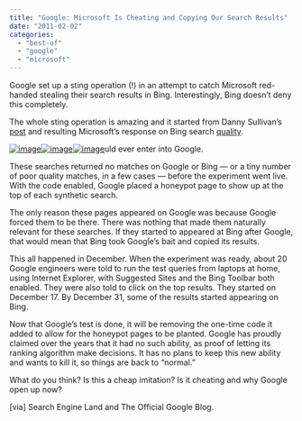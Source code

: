 ```yaml
---
title: "Google: Microsoft Is Cheating and Copying Our Search Results"
date: "2011-02-02"
categories: 
  - "best-of"
  - "google"
  - "microsoft"
---
```


Google set up a sting operation (!) in an attempt to catch Microsoft red-handed stealing their search results in Bing. Interestingly, Bing doesn’t deny this completely.

The whole sting operation is amazing and it started from Danny Sullivan’s [post](http://searchengineland.com/google-bing-is-cheating-copying-our-search-results-62914) and resulting Microsoft’s response on Bing search [quality](http://www.bing.com/community/site_blogs/b/search/archive/2011/02/01/thoughts-on-search-quality.aspx).

[![image](images/image%5B8%5D.png "image")![image](images/image%5B15%5D.png "image")![image](http://lh6.ggpht.com/_40bmzDo_mBs/TUkD9sQSK3I/AAAAAAAABvw/4Pe7yjepvsc/image_thumb%5B9%5D.png?imgmax=800 "image")](http://lh3.ggpht.com/_40bmzDo_mBs/TUkD5LDdORI/AAAAAAAABvc/Oyzca0miUNQ/s1600-h/image%5B3%5D.png)uld ever enter into Google.

These searches returned no matches on Google or Bing — or a tiny number of poor quality matches, in a few cases — before the experiment went live. With the code enabled, Google placed a honeypot page to show up at the top of each synthetic search.

The only reason these pages appeared on Google was because Google forced them to be there. There was nothing that made them naturally relevant for these searches. If they started to appeared at Bing after Google, that would mean that Bing took Google’s bait and copied its results.

This all happened in December. When the experiment was ready, about 20 Google engineers were told to run the test queries from laptops at home, using Internet Explorer, with Suggested Sites and the Bing Toolbar both enabled. They were also told to click on the top results. They started on December 17. By December 31, some of the results started appearing on Bing.

Now that Google’s test is done, it will be removing the one-time code it added to allow for the honeypot pages to be planted. Google has proudly claimed over the years that it had no such ability, as proof of letting its ranking algorithm make decisions. It has no plans to keep this new ability and wants to kill it, so things are back to “normal.”

What do you think? Is this a cheap imitation? Is it cheating and why Google open up now?

\[via\] Search Engine Land and The Official Google Blog.
